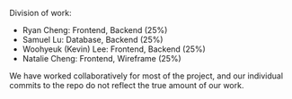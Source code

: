 Division of work:

- Ryan Cheng: Frontend, Backend (25%)
- Samuel Lu: Database, Backend (25%)
- Woohyeuk (Kevin) Lee: Frontend, Backend (25%)
- Natalie Cheng: Frontend, Wireframe (25%)

We have worked collaboratively for most of the project, and our individual commits to the repo do not reflect the true amount of our work.